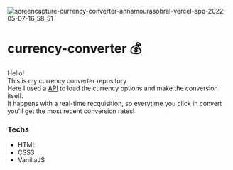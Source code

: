 ![screencapture-currency-converter-annamourasobral-vercel-app-2022-05-07-16_58_51](https://user-images.githubusercontent.com/71239376/167259847-51b1d190-327f-4855-9efd-8ad0e77541f2.png)

# currency-converter 💰

Hello!
<br/>This is my currency converter repository
<br/>Here I used a [API](https://exchangerate.host/#/) to load the currency options and make the conversion itself.
<br/>It happens with a real-time recquisition, so everytime you click in convert you'll get the most recent conversion rates!
### Techs
- HTML
- CSS3
- VanillaJS


